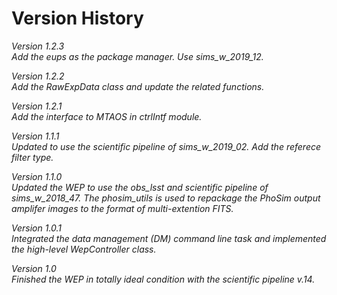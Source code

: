 # Version History

*Version 1.2.3* \
*Add the eups as the package manager. Use sims_w_2019_12.*

*Version 1.2.2* \
*Add the RawExpData class and update the related functions.*

*Version 1.2.1* \
*Add the interface to MTAOS in ctrlIntf module.*

*Version 1.1.1* \
*Updated to use the scientific pipeline of sims_w_2019_02. Add the referece filter type.*

*Version 1.1.0* \
*Updated the WEP to use the obs_lsst and scientific pipeline of sims_w_2018_47. The phosim_utils is used to repackage the PhoSim output amplifer images to the format of multi-extention FITS.*

*Version 1.0.1* \
*Integrated the data management (DM) command line task and implemented the high-level WepController class.*

*Version 1.0* \
*Finished the WEP in totally ideal condition with the scientific pipeline v.14.*
